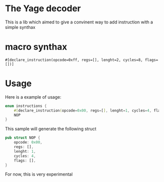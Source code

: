 # The Yage decoder

This is a lib which aimed to give a convinent way to add instruction with a simple synthax

# macro synthax
`#[declare_instruction(opcode=0xff, regs=[], lenght=2, cycles=8, flags=[])]`


# Usage 
Here is a example of usage:
```Rust
enum instructions {
	#[declare_instruction(opcode=0x00, regs=[], lenght=1, cycles=4, flags=[])]
	NOP
}
```

This sample will generate the following struct

```Rust
pub struct NOP {
	opcode: 0x00,
	regs: [],
	lenght: 1,
	cycles: 4,
	flags: [],
}
```

For now, this is very experimental
